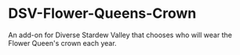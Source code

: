 # DSV-Flower-Queens-Crown
 An add-on for Diverse Stardew Valley that chooses who will wear the Flower Queen's crown each year.
